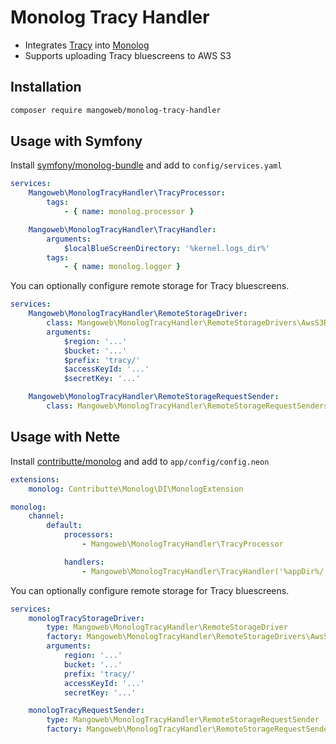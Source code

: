 # Monolog Tracy Handler

* Integrates [Tracy](https://tracy.nette.org) into [Monolog](https://github.com/Seldaek/monolog)
* Supports uploading Tracy bluescreens to AWS S3


## Installation

```bash
composer require mangoweb/monolog-tracy-handler
```


## Usage with Symfony

Install [symfony/monolog-bundle](https://github.com/symfony/monolog-bundle) and add to `config/services.yaml`

```yaml
services:
    Mangoweb\MonologTracyHandler\TracyProcessor:
        tags:
            - { name: monolog.processor }

    Mangoweb\MonologTracyHandler\TracyHandler:
        arguments:
            $localBlueScreenDirectory: '%kernel.logs_dir%'
        tags:
            - { name: monolog.logger }
```

You can optionally configure remote storage for Tracy bluescreens.

```yaml
services:
    Mangoweb\MonologTracyHandler\RemoteStorageDriver:
        class: Mangoweb\MonologTracyHandler\RemoteStorageDrivers\AwsS3RemoteStorageDriver
        arguments:
            $region: '...'
            $bucket: '...'
            $prefix: 'tracy/'
            $accessKeyId: '...'
            $secretKey: '...'

    Mangoweb\MonologTracyHandler\RemoteStorageRequestSender:
        class: Mangoweb\MonologTracyHandler\RemoteStorageRequestSenders\ExecCurlRequestSender
```

## Usage with Nette

Install [contributte/monolog](https://github.com/contributte/monolog) and add to `app/config/config.neon`

```yaml
extensions:
    monolog: Contributte\Monolog\DI\MonologExtension

monolog:
    channel:
        default:
            processors:
                - Mangoweb\MonologTracyHandler\TracyProcessor

            handlers:
                - Mangoweb\MonologTracyHandler\TracyHandler('%appDir%/../log')
```

You can optionally configure remote storage for Tracy bluescreens.

```yaml
services:
    monologTracyStorageDriver:
        type: Mangoweb\MonologTracyHandler\RemoteStorageDriver
        factory: Mangoweb\MonologTracyHandler\RemoteStorageDrivers\AwsS3RemoteStorageDriver
        arguments:
            region: '...'
            bucket: '...'
            prefix: 'tracy/'
            accessKeyId: '...'
            secretKey: '...'

    monologTracyRequestSender:
        type: Mangoweb\MonologTracyHandler\RemoteStorageRequestSender
        factory: Mangoweb\MonologTracyHandler\RemoteStorageRequestSenders\ExecCurlRequestSender
```
